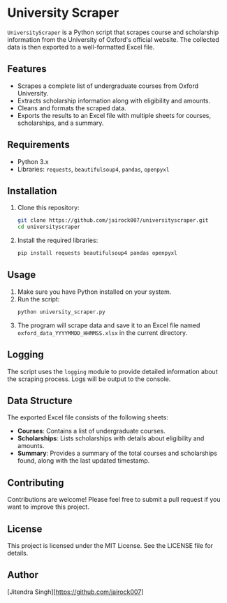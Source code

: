 # University Scraper

`UniversityScraper` is a Python script that scrapes course and scholarship information from the University of Oxford's official website. The collected data is then exported to a well-formatted Excel file.

## Features

- Scrapes a complete list of undergraduate courses from Oxford University.
- Extracts scholarship information along with eligibility and amounts.
- Cleans and formats the scraped data.
- Exports the results to an Excel file with multiple sheets for courses, scholarships, and a summary.

## Requirements

- Python 3.x
- Libraries: `requests`, `beautifulsoup4`, `pandas`, `openpyxl`

## Installation

1. Clone this repository:
   ```bash
   git clone https://github.com/jairock007/universityscraper.git
   cd universityscraper
   ```

2. Install the required libraries:
   ```bash
   pip install requests beautifulsoup4 pandas openpyxl
   ```

## Usage

1. Make sure you have Python installed on your system.
2. Run the script:
   ```bash
   python university_scraper.py
   ```
3. The program will scrape data and save it to an Excel file named `oxford_data_YYYYMMDD_HHMMSS.xlsx` in the current directory.

## Logging

The script uses the `logging` module to provide detailed information about the scraping process. Logs will be output to the console.

## Data Structure

The exported Excel file consists of the following sheets:

- **Courses**: Contains a list of undergraduate courses.
- **Scholarships**: Lists scholarships with details about eligibility and amounts.
- **Summary**: Provides a summary of the total courses and scholarships found, along with the last updated timestamp.

## Contributing

Contributions are welcome! Please feel free to submit a pull request if you want to improve this project.

## License

This project is licensed under the MIT License. See the LICENSE file for details.

## Author

[Jitendra Singh][https://github.com/jairock007]

